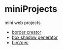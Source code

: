 # miniProjects
 mini web projects
 <ul>
 <li>
<a href='https://jecrs687.github.io/miniProjects/border-creator/'>border creator</a>
  </li>
  <li>
<a href='https://jecrs687.github.io/miniProjects/box-shadow-generator/'>box shadow generator</a>
  </li>
   <li>
<a href='https://jecrs687.github.io/miniProjects/bin2decr/'>bin2dec</a>
  </li>
 </ul>
